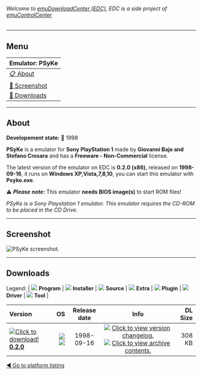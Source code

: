 ###### Welcome to [emuDownloadCenter (EDC)](https://github.com/PhoenixInteractiveNL/emuDownloadCenter/wiki/), EDC is a side project of [emuControlCenter](https://github.com/PhoenixInteractiveNL/emuControlCenter/wiki/)
***
## Menu
| **Emulator: PSyKe** |
|:---------|
| [:clipboard: About](#about) |
| [:sunrise: Screenshot](#screenshot) |
| [:floppy_disk: Downloads](#downloads) |
***
## About
**Developement state:** :red_circle: 1998

**PSyKe** is a emulator for **Sony PlayStation 1** made by **Giovanni Bajo and Stefano Crosara** and has a **Freeware - Non-Commercial** license.

The latest version of the emulator on EDC is **0.2.0 (x86)**, released on **1998-09-16**, it runs on **Windows XP,Vista,7,8,10**, you can start this emulator with **Psyke.exe**.

:warning: _**Please note:**_ This emulator **needs BIOS image(s)** to start ROM files!

_PSyKe is a Sony Playstation 1 emulator. This emulator requires the CD-ROM to be placed in the CD Drive._
***
## Screenshot
![](https://raw.githubusercontent.com/PhoenixInteractiveNL/emuDownloadCenter/master/hooks/psyke/emulator_screen_01.jpg "PSyKe screenshot.")
***
## Downloads
Legend: | 
![](https://raw.githubusercontent.com/wiki/PhoenixInteractiveNL/emuDownloadCenter/images_misc/icon_program_24.png) **Program** | 
![](https://raw.githubusercontent.com/wiki/PhoenixInteractiveNL/emuDownloadCenter/images_misc/icon_installer_24.png) **Installer** | 
![](https://raw.githubusercontent.com/wiki/PhoenixInteractiveNL/emuDownloadCenter/images_misc/icon_source_code_24.png) **Source** | 
![](https://raw.githubusercontent.com/wiki/PhoenixInteractiveNL/emuDownloadCenter/images_misc/icon_extra_24.png) **Extra** | 
![](https://raw.githubusercontent.com/wiki/PhoenixInteractiveNL/emuDownloadCenter/images_misc/icon_plugin_24.png) **Plugin** | 
![](https://raw.githubusercontent.com/wiki/PhoenixInteractiveNL/emuDownloadCenter/images_misc/icon_driver_24.png) **Driver** | 
![](https://raw.githubusercontent.com/wiki/PhoenixInteractiveNL/emuDownloadCenter/images_misc/icon_tool_24.png) **Tool** | 
 
| Version | OS | Release date | Info | DL Size |
|:--------|---:|:------------:|:----:|--------:|
| [![](https://raw.githubusercontent.com/wiki/PhoenixInteractiveNL/emuDownloadCenter/images_misc/icon_program_24.png "Click to download!")  **0.2.0**](https://github.com/PhoenixInteractiveNL/edc-repo0005/raw/master/psyke/0.2.0.7z) | ![](https://raw.githubusercontent.com/wiki/PhoenixInteractiveNL/emuDownloadCenter/images_misc/logo_windows_24.png) ![](https://raw.githubusercontent.com/wiki/PhoenixInteractiveNL/emuDownloadCenter/images_misc/icon_32-bit_24.png) | 1998-09-16 | [![](https://raw.githubusercontent.com/wiki/PhoenixInteractiveNL/emuDownloadCenter/images_misc/icon_changelog_24.png "Click to view version changelog.")](https://github.com/PhoenixInteractiveNL/edc-repo0005/blob/master/psyke/0.2.0_changelog.txt) [![](https://raw.githubusercontent.com/wiki/PhoenixInteractiveNL/emuDownloadCenter/images_misc/icon_contents_24.png "Click to view archive contents.")](https://github.com/PhoenixInteractiveNL/edc-repo0005/blob/master/psyke/0.2.0_contents.txt) | 308 KB |

[:arrow_backward: Go to platform listing](https://github.com/PhoenixInteractiveNL/emuDownloadCenter/wiki/EDC-Platform-List)
